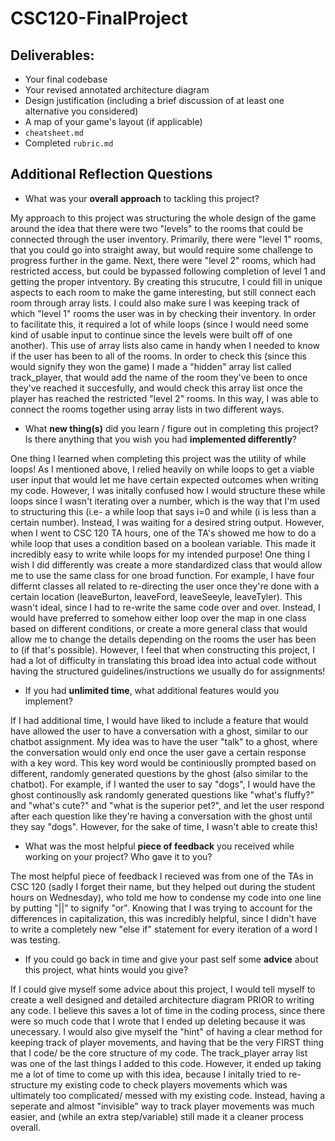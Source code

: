 # CSC120-FinalProject

## Deliverables:
 - Your final codebase
 - Your revised annotated architecture diagram
 - Design justification (including a brief discussion of at least one alternative you considered)
 - A map of your game's layout (if applicable)
 - `cheatsheet.md`
 - Completed `rubric.md`
  
## Additional Reflection Questions

 - What was your **overall approach** to tackling this project?

My  approach to this project was structuring the whole design of the game around the idea that there were two "levels" to the rooms that could be connected through the user inventory. Primarily, there were "level 1" rooms, that you could go into straight away, but would require some challenge to progress further in the game. Next, there were "level 2" rooms, which had restricted access, but could be bypassed following completion of level 1 and getting the proper intventory. By creating this strucutre, I could fill in unique aspects to each room to make the game interesting, but still connect each room through array lists. I could also make sure I was keeping track of which "level 1" rooms the user was in by checking their inventory. In order to facilitate this, it required a lot of while loops (since I would need some kind of usable input to continue since the levels were built off of one another). This use of array lists also came in handy when I needed to know if the user has been to all of the rooms. In order to check this (since this would signify they won the game) I made a "hidden" array list called track_player, that would add the name of the room they've been to once they've reached it succesfully, and would check this array list once the player has reached the restricted "level 2" rooms. In this way, I was able to connect the rooms together using array lists in two different ways.


 - What **new thing(s)** did you learn / figure out in completing this project? Is there anything that you wish you had **implemented differently**?

One thing I learned when completing this project was the utility of while loops! As I mentioned above, I relied heavily on while loops to get a viable user input that would let me have certain expected outcomes when writing my code. However, I was initally confused how I would structure these while loops since I wasn't iterating over a number, which is the way that I'm used to structuring this (i.e- a while loop that says i=0 and while (i is less than a certain number). Instead, I was waiting for a desired string output. However, when I went to CSC 120 TA hours, one of the TA's showed me how to do a while loop that uses a condition based on a boolean variable. This made it incredibly easy to write while loops for my intended purpose! One thing I wish I did differently was create a more standardized class that would allow me to use the same class for one broad function. For example, I have four differnt classes all related to re-directing the user once they're done with a certain location (leaveBurton, leaveFord, leaveSeeyle, leaveTyler). This wasn't ideal, since I had to re-write the same code over and over. Instead, I would have preferred to somehow either loop over the map in one class based on different conditions, or create a more general class that would allow me to change the details depending on the rooms the user has been to (if that's possible). However, I feel that when constructing this project, I had a lot of difficulty in translating this broad idea into actual code without having the structured guidelines/instructions we usually do for assignments! 


 - If you had **unlimited time**, what additional features would you implement?

If I had additional time, I would have liked to include a feature that would have allowed the user to have a conversation with a ghost, similar to our chatbot assignment. My idea was to have the user "talk" to a ghost, where the conversation would only end once the user gave a certain response with a key word. This key word would be continiouslly prompted based on different, randomly generated questions by the ghost (also similar to the chatbot). For example, if I wanted the user to say "dogs", I would have the ghost continouslly ask randomly generated questions like "what's fluffy?" and "what's cute?" and "what is the superior pet?", and let the user respond after each question like they're having a conversation with the ghost until they say "dogs". However, for the sake of time, I wasn't able to create this! 


 - What was the most helpful **piece of feedback** you received while working on your project? Who gave it to you?

The most helpful piece of feedback I recieved was from one of the TAs in CSC 120 (sadly I forget their name, but they helped out during the student hours on Wednesday), who told me how to condense my code into one line by putting "||" to signify "or". Knowing that I was trying to account for the differences in capitalization, this was incredibly helpful, since I didn't have to write a completely new "else if" statement for every iteration of a word I was testing. 
 

 - If you could go back in time and give your past self some **advice** about this project, what hints would you give?

If I could give myself some advice about this project, I would tell myself to create a well designed and detailed architecture diagram PRIOR to writing any code. I believe this saves a lot of time in the coding process, since there were so much code that I wrote that I ended up deleting because it was unecessary. I would also give myself the "hint" of having a clear method for keeping track of player movements, and having that be the very FIRST thing that I code/ be the core structure of my code. The track_player array list was one of the last things I added to this code. However, it ended up taking me a lot of time to come up with this idea, because I initally tried to re-structure my existing code to check players movements which was ultimately too complicated/ messed with my existing code. Instead, having a seperate and almost "invisible" way to track player movements was much easier, and (while an extra step/variable) still made it a cleaner process overall. 